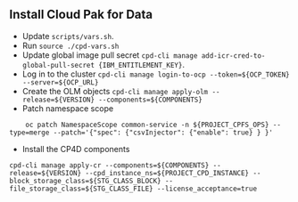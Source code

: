 ## Install Cloud Pak for Data
- Update `scripts/vars.sh`.
- Run `source ./cpd-vars.sh`
- Update global image pull secret `cpd-cli manage add-icr-cred-to-global-pull-secret {IBM_ENTITLEMENT_KEY}`.
- Log in to the cluster `cpd-cli manage login-to-ocp --token=${OCP_TOKEN}  --server=${OCP_URL}`
- Create the OLM objects `cpd-cli manage apply-olm --release=${VERSION} --components=${COMPONENTS}`
- Patch namespace scope
```
    oc patch NamespaceScope common-service -n ${PROJECT_CPFS_OPS} --type=merge --patch='{"spec": {"csvInjector": {"enable": true} } }'
```
- Install the CP4D components
```
cpd-cli manage apply-cr --components=${COMPONENTS} --release=${VERSION} --cpd_instance_ns=${PROJECT_CPD_INSTANCE} --block_storage_class=${STG_CLASS_BLOCK} --file_storage_class=${STG_CLASS_FILE} --license_acceptance=true
```
